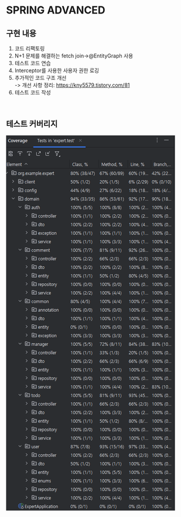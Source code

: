 # SPRING ADVANCED

## 구현 내용
1. 코드 리팩토링
2. N+1 문제를 해결하는 fetch join->@EntityGraph 사용
3. 테스트 코드 연습
4. Interceptor를 사용한 사용자 권한 로깅
5. 추가적인 코드 구조 개선 <br/>
-> 개선 사항 정리: https://kny5579.tistory.com/81
6. 테스트 코드 작성

<br/>

## 테스트 커버리지
![img.png](img.png)
